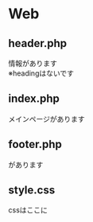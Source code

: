 # Web  

## header.php  
<head>情報があります<br>
※headingはないです

## index.php  
メインページがあります

## footer.php  
<footer>があります

## style.css  
cssはここに
